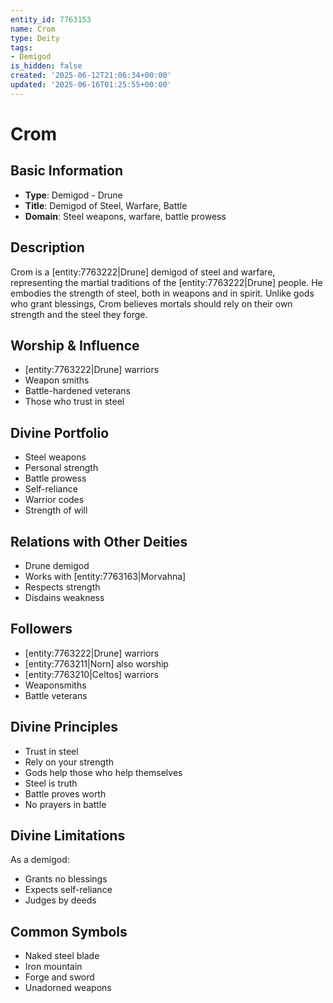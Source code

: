 ```yaml
---
entity_id: 7763153
name: Crom
type: Deity
tags:
- Demigod
is_hidden: false
created: '2025-06-12T21:06:34+00:00'
updated: '2025-06-16T01:25:55+00:00'
---
```


# Crom

## Basic Information

- **Type**: Demigod - Drune
- **Title**: Demigod of Steel, Warfare, Battle
- **Domain**: Steel weapons, warfare, battle prowess

## Description

Crom is a [entity:7763222|Drune] demigod of steel and warfare, representing the martial traditions of the [entity:7763222|Drune] people. He embodies the strength of steel, both in weapons and in spirit. Unlike gods who grant blessings, Crom believes mortals should rely on their own strength and the steel they forge.

## Worship & Influence

- [entity:7763222|Drune] warriors
- Weapon smiths
- Battle-hardened veterans
- Those who trust in steel

## Divine Portfolio

- Steel weapons
- Personal strength
- Battle prowess
- Self-reliance
- Warrior codes
- Strength of will

## Relations with Other Deities

- Drune demigod
- Works with [entity:7763163|Morvahna]
- Respects strength
- Disdains weakness

## Followers

- [entity:7763222|Drune] warriors
- [entity:7763211|Norn] also worship
- [entity:7763210|Celtos] warriors
- Weaponsmiths
- Battle veterans

## Divine Principles

- Trust in steel
- Rely on your strength
- Gods help those who help themselves
- Steel is truth
- Battle proves worth
- No prayers in battle

## Divine Limitations

As a demigod:

- Grants no blessings
- Expects self-reliance
- Judges by deeds

## Common Symbols

- Naked steel blade
- Iron mountain
- Forge and sword
- Unadorned weapons